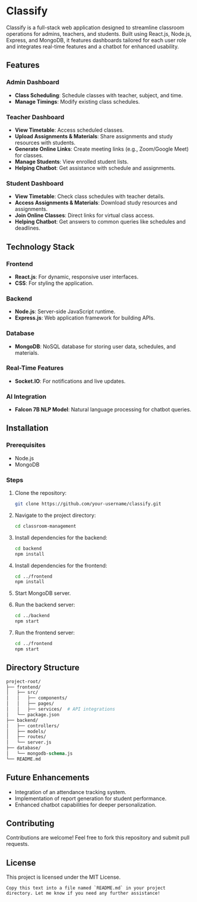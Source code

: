 
# Classify

Classify is a full-stack web application designed to streamline classroom operations for admins, teachers, and students. Built using React.js, Node.js, Express, and MongoDB, it features dashboards tailored for each user role and integrates real-time features and a chatbot for enhanced usability.

## Features

### Admin Dashboard
- **Class Scheduling**: Schedule classes with teacher, subject, and time.
- **Manage Timings**: Modify existing class schedules.

### Teacher Dashboard
- **View Timetable**: Access scheduled classes.
- **Upload Assignments & Materials**: Share assignments and study resources with students.
- **Generate Online Links**: Create meeting links (e.g., Zoom/Google Meet) for classes.
- **Manage Students**: View enrolled student lists.
- **Helping Chatbot**: Get assistance with schedule and assignments.

### Student Dashboard
- **View Timetable**: Check class schedules with teacher details.
- **Access Assignments & Materials**: Download study resources and assignments.
- **Join Online Classes**: Direct links for virtual class access.
- **Helping Chatbot**: Get answers to common queries like schedules and deadlines.

## Technology Stack

### Frontend
- **React.js**: For dynamic, responsive user interfaces.
- **CSS**: For styling the application.

### Backend
- **Node.js**: Server-side JavaScript runtime.
- **Express.js**: Web application framework for building APIs.

### Database
- **MongoDB**: NoSQL database for storing user data, schedules, and materials.

### Real-Time Features
- **Socket.IO**: For notifications and live updates.

### AI Integration
- **Falcon 7B NLP Model**: Natural language processing for chatbot queries.

## Installation

### Prerequisites
- Node.js
- MongoDB

### Steps
1. Clone the repository:
   ```bash
   git clone https://github.com/your-username/classify.git
2. Navigate to the project directory:
   ```bash  
   cd classroom-management

3. Install dependencies for the backend:
   ```bash
   cd backend
   npm install
4. Install dependencies for the frontend:
   ```bash
   cd ../frontend
   npm install
5. Start MongoDB server.

6. Run the backend server:
   ```bash
   cd ../backend
   npm start
7. Run the frontend server:
   ```bash
   cd ../frontend
   npm start
## Directory Structure
```graphql
project-root/
├── frontend/
│   ├── src/
│   │   ├── components/
│   │   ├── pages/
│   │   ├── services/  # API integrations
│   └── package.json
├── backend/
│   ├── controllers/
│   ├── models/
│   ├── routes/
│   └── server.js
├── database/
│   └── mongodb-schema.js
└── README.md
```
## Future Enhancements
- Integration of an attendance tracking system.
- Implementation of report generation for student performance.
- Enhanced chatbot capabilities for deeper personalization.

## Contributing
Contributions are welcome! Feel free to fork this repository and submit pull requests.

## License
This project is licensed under the MIT License.

```vbnet
Copy this text into a file named `README.md` in your project directory. Let me know if you need any further assistance!
```
